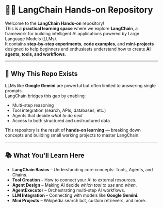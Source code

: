 # 🦜🔗 LangChain Hands-on Repository

Welcome to the **LangChain Hands-on** repository!  
This is a **practical learning space** where we explore **LangChain**, a framework for building intelligent AI applications powered by Large Language Models (LLMs).  
It contains **step-by-step experiments**, **code examples**, and **mini-projects** designed to help beginners and enthusiasts understand how to create **AI agents, tools, and workflows**.

---

## 📌 Why This Repo Exists

LLMs like  **Google Gemini** are powerful but often limited to answering single prompts.  
LangChain bridges this gap by enabling:
- Multi-step reasoning
- Tool integration (search, APIs, databases, etc.)
- Agents that decide *what to do next*
- Access to both structured and unstructured data

This repository is the result of **hands-on learning** — breaking down concepts and building small working projects to master LangChain.

---

## 📚 What You'll Learn Here
- **LangChain Basics** – Understanding core concepts: Tools, Agents, and Chains.
- **Tool Creation** – How to connect your AI to external resources.
- **Agent Design** – Making AI decide *which tool to use* and *when*.
- **AgentExecutor** – Orchestrating multi-step AI workflows.
- **LLM Integration** – Connecting with models like **Google Gemini**.
- **Mini Projects** – Wikipedia search bot, custom retrievers, and more.

